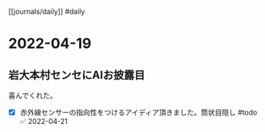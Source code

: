 [[journals/daily]]  #daily 
# 2022-04-19

## 岩大本村センセにAIお披露目

喜んでくれた。

- [x] 赤外線センサーの指向性をつけるアイディア頂きました。筒状目隠し #todo ✅ 2022-04-21


